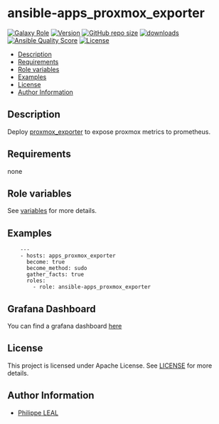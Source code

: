 # ansible-apps_proxmox_exporter

[![Galaxy Role](https://img.shields.io/badge/galaxy-apps_proxmox_exporter-purple?style=flat)](https://galaxy.ansible.com/lotusnoir/apps_proxmox_exporter)
[![Version](https://img.shields.io/github/release/lotusnoir/ansible-apps_proxmox_exporter.svg)](https://github.com/lotusnoir/ansible-apps_proxmox_exporter/releases/latest)
[![GitHub repo size](https://img.shields.io/github/repo-size/lotusnoir/ansible-apps_proxmox_exporter?color=orange&style=flat)](https://galaxy.ansible.com/lotusnoir/apps_proxmox_exporter)
[![downloads](https://img.shields.io/ansible/role/d/52262)](https://galaxy.ansible.com/lotusnoir/apps_proxmox_exporter)
[![Ansible Quality Score](https://img.shields.io/ansible/quality/52262)](https://galaxy.ansible.com/lotusnoir/apps_proxmox_exporter)
[![License](https://img.shields.io/badge/license-Apache--2.0-brightgreen?style=flat)](https://opensource.org/licenses/Apache-2.0)

<!-- START doctoc generated TOC please keep comment here to allow auto update -->
<!-- DON'T EDIT THIS SECTION, INSTEAD RE-RUN doctoc TO UPDATE -->

- [Description](#description)
- [Requirements](#requirements)
- [Role variables](#role-variables)
- [Examples](#examples)
- [License](#license)
- [Author Information](#author-information)

<!-- END doctoc generated TOC please keep comment here to allow auto update -->

## Description

Deploy [proxmox_exporter](https://github.com/prometheus-pve/prometheus-pve-exporter) to expose proxmox metrics to prometheus.
## Requirements

none

## Role variables

See [variables](/defaults/main.yml) for more details.

## Examples

        ---
        - hosts: apps_proxmox_exporter
          become: true
          become_method: sudo
          gather_facts: true
          roles:
            - role: ansible-apps_proxmox_exporter

## Grafana Dashboard

You can find a grafana dashboard [here](https://grafana.com/grafana/dashboards/13556)

## License

This project is licensed under Apache License. See [LICENSE](/LICENSE) for more details.

## Author Information

- [Philippe LEAL](https://github.com/lotusnoir)
